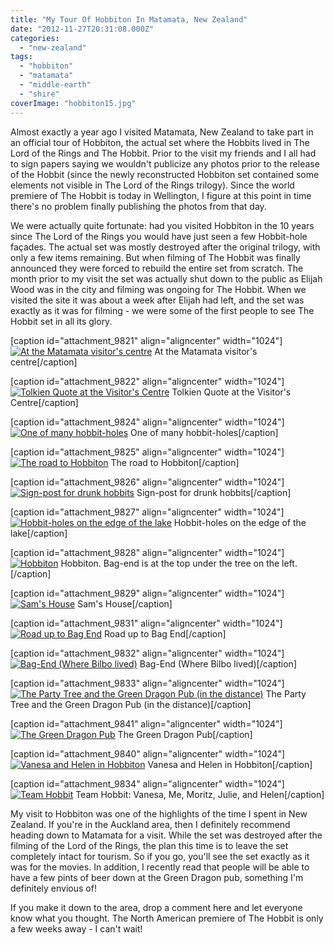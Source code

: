 ```yaml
---
title: "My Tour Of Hobbiton In Matamata, New Zealand"
date: "2012-11-27T20:31:08.000Z"
categories: 
  - "new-zealand"
tags: 
  - "hobbiton"
  - "matamata"
  - "middle-earth"
  - "shire"
coverImage: "hobbiton15.jpg"
---
```


Almost exactly a year ago I visited Matamata, New Zealand to take part in an official tour of Hobbiton, the actual set where the Hobbits lived in The Lord of the Rings and The Hobbit. Prior to the visit my friends and I all had to sign papers saying we wouldn't publicize any photos prior to the release of the Hobbit (since the newly reconstructed Hobbiton set contained some elements not visible in The Lord of the Rings trilogy). Since the world premiere of The Hobbit is today in Wellington, I figure at this point in time there's no problem finally publishing the photos from that day.

We were actually quite fortunate: had you visited Hobbiton in the 10 years since The Lord of the Rings you would have just seen a few Hobbit-hole façades. The actual set was mostly destroyed after the original trilogy, with only a few items remaining. But when filming of The Hobbit was finally announced they were forced to rebuild the entire set from scratch. The month prior to my visit the set was actually shut down to the public as Elijah Wood was in the city and filming was ongoing for The Hobbit. When we visited the site it was about a week after Elijah had left, and the set was exactly as it was for filming - we were some of the first people to see The Hobbit set in all its glory.

\[caption id="attachment\_9821" align="aligncenter" width="1024"\][![](images/hobbiton3.jpg "At the Matamata visitor's centre")](http://www.migratorynerd.com/wordpress/wp-content/uploads/2012/11/hobbiton3.jpg) At the Matamata visitor's centre\[/caption\]

\[caption id="attachment\_9822" align="aligncenter" width="1024"\][![](images/hobbiton2.jpg "Tolkien Quote at the Visitor's Centre")](http://www.migratorynerd.com/wordpress/wp-content/uploads/2012/11/hobbiton2.jpg) Tolkien Quote at the Visitor's Centre\[/caption\]

\[caption id="attachment\_9824" align="aligncenter" width="1024"\][![](images/hobbiton4.jpg "One of many hobbit-holes")](http://www.migratorynerd.com/wordpress/wp-content/uploads/2012/11/hobbiton4.jpg) One of many hobbit-holes\[/caption\]

\[caption id="attachment\_9825" align="aligncenter" width="1024"\][![](images/hobbiton5.jpg "The road to Hobbiton")](http://www.migratorynerd.com/wordpress/wp-content/uploads/2012/11/hobbiton5.jpg) The road to Hobbiton\[/caption\]

\[caption id="attachment\_9826" align="aligncenter" width="1024"\][![](images/hobbiton7.jpg "Sign-post for drunk hobbits")](http://www.migratorynerd.com/wordpress/wp-content/uploads/2012/11/hobbiton7.jpg) Sign-post for drunk hobbits\[/caption\]

\[caption id="attachment\_9827" align="aligncenter" width="1024"\][![](images/hobbiton8.jpg "Hobbit-holes on the edge of the lake")](http://www.migratorynerd.com/wordpress/wp-content/uploads/2012/11/hobbiton8.jpg) Hobbit-holes on the edge of the lake\[/caption\]

\[caption id="attachment\_9828" align="aligncenter" width="1024"\][![](images/hobbiton9.jpg "Hobbiton")](http://www.migratorynerd.com/wordpress/wp-content/uploads/2012/11/hobbiton9.jpg) Hobbiton. Bag-end is at the top under the tree on the left.\[/caption\]

\[caption id="attachment\_9829" align="aligncenter" width="1024"\][![](images/hobbiton10.jpg "Sam's House")](http://www.migratorynerd.com/wordpress/wp-content/uploads/2012/11/hobbiton10.jpg) Sam's House\[/caption\]

\[caption id="attachment\_9831" align="aligncenter" width="1024"\][![](images/hobbiton11.jpg "Road up to Bag End")](http://www.migratorynerd.com/wordpress/wp-content/uploads/2012/11/hobbiton11.jpg) Road up to Bag End\[/caption\]

\[caption id="attachment\_9832" align="aligncenter" width="1024"\][![](images/hobbiton13.jpg "Bag-End (Where Bilbo lived)")](http://www.migratorynerd.com/wordpress/wp-content/uploads/2012/11/hobbiton13.jpg) Bag-End (Where Bilbo lived)\[/caption\]

\[caption id="attachment\_9833" align="aligncenter" width="1024"\][![](images/hobbiton14.jpg "The Party Tree and the Green Dragon Pub (in the distance)")](http://www.migratorynerd.com/wordpress/wp-content/uploads/2012/11/hobbiton14.jpg) The Party Tree and the Green Dragon Pub (in the distance)\[/caption\]

\[caption id="attachment\_9841" align="aligncenter" width="1024"\][![](images/hobbiton17.jpg "The Green Dragon Pub")](http://www.migratorynerd.com/wordpress/wp-content/uploads/2012/11/hobbiton17.jpg) The Green Dragon Pub\[/caption\]

\[caption id="attachment\_9840" align="aligncenter" width="1024"\][![](images/hobbiton16.jpg "Vanesa and Helen in Hobbiton")](http://www.migratorynerd.com/wordpress/wp-content/uploads/2012/11/hobbiton16.jpg) Vanesa and Helen in Hobbiton\[/caption\]

\[caption id="attachment\_9834" align="aligncenter" width="1024"\][![](images/hobbiton15.jpg "Team Hobbit")](http://www.migratorynerd.com/wordpress/wp-content/uploads/2012/11/hobbiton15.jpg) Team Hobbit: Vanesa, Me, Moritz, Julie, and Helen\[/caption\]

My visit to Hobbiton was one of the highlights of the time I spent in New Zealand. If you're in the Auckland area, then I definitely recommend heading down to Matamata for a visit. While the set was destroyed after the filming of the Lord of the Rings, the plan this time is to leave the set completely intact for tourism. So if you go, you'll see the set exactly as it was for the movies. In addition, I recently read that people will be able to have a few pints of beer down at the Green Dragon pub, something I'm definitely envious of!

If you make it down to the area, drop a comment here and let everyone know what you thought. The North American premiere of The Hobbit is only a few weeks away - I can't wait!

